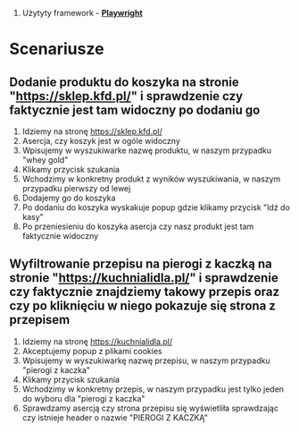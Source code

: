 1. Użytyty framework - [**Playwright**]("https://playwright.dev/dotnet/docs/intro") 


# Scenariusze

## Dodanie produktu do koszyka na stronie "https://sklep.kfd.pl/" i sprawdzenie czy faktycznie jest tam widoczny po dodaniu go
1. Idziemy na stronę https://sklep.kfd.pl/
2. Asercja, czy koszyk jest w ogóle widoczny
3. Wpisujemy w wyszukiwarke nazwę produktu, w naszym przypadku "whey gold"
4. Klikamy przycisk szukania
5. Wchodzimy w konkretny produkt z wyników wyszukiwania, w naszym przypadku pierwszy od lewej
6. Dodajemy go do koszyka
7. Po dodaniu do koszyka wyskakuje popup gdzie klikamy przycisk "Idź do kasy"
8. Po przeniesieniu do koszyka asercja czy nasz produkt jest tam faktycznie widoczny

## Wyfiltrowanie przepisu na pierogi z kaczką na stronie "https://kuchnialidla.pl/" i sprawdzenie czy faktycznie znajdziemy takowy przepis oraz czy po kliknięciu w niego pokazuje się strona z przepisem
1. Idziemy na stronę https://kuchnialidla.pl/
2. Akceptujemy popup z plikami cookies
3. Wpisujemy w wyszukiwarkę nazwę przepisu, w naszym przypadku "pierogi z kaczka"
4. Klikamy przycisk szukania
5. Wchodzimy w konkretny przepis, w naszym przypadku jest tylko jeden do wyboru dla "pierogi z kaczka"
6. Sprawdzamy asercją czy strona przepisu się wyświetliła sprawdzając czy istnieje header o nazwie "PIEROGI Z KACZKĄ"